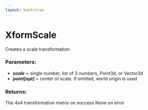 ```yaml
---
layout: bootstrap
---
```


# XformScale

Creates a scale transformation
        

### Parameters:

- ***scale*** = single number, list of 3 numbers, Point3d, or Vector3d
- ***point[opt]*** = center of scale. If omitted, world origin is used
        

### Returns:


The 4x4 transformation matrix on success
None on error
        
